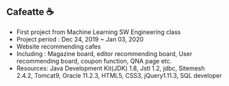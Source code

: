 ## Cafeatte :coffee:
- First project from Machine Learning SW Engineering class 
- Project period : Dec 24, 2019 ~ Jan 03, 2020
- Website recommending cafes
- Including : Magazine board, editor recommending board, User recommending board, coupon function, QNA page etc.
- Resources: 
  Java Development Kit(JDK) 1.8, Jstl 1.2, jdbc, Sitemesh 2.4.2, Tomcat9, Oracle 11.2.3, HTML5, CSS3, jQuery1.11.3, SQL developer
